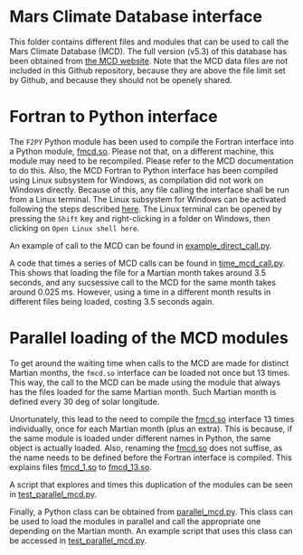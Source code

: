 # Mars Climate Database interface

This folder contains different files and modules that can be used to call the Mars Climate Database (MCD).
The full version (v5.3) of this database has been obtained from [the MCD website](http://www-mars.lmd.jussieu.fr/mars/access.html).
Note that the MCD data files are not included in this Github repository, because they are above the file limit set by Github, and because they should not be openely shared.

# Fortran to Python interface
The `F2PY` Python module has been used to compile the Fortran interface into a Python module, [fmcd.so](fmcd.so).
Please not that, on a different machine, this module may need to be recompiled. Please refer to the MCD documentation to do this.
Also, the MCD Fortran to Python interface has been compiled using Linux subsystem for Windows, as compilation did not work on Windows directly.
Because of this, any file calling the interface shall be run from a Linux terminal.
The Linux subsystem for Windows can be activated following the steps described [here](https://docs.microsoft.com/en-us/windows/wsl/install-win10).
The Linux terminal can be opened by pressing the `Shift` key and right-clicking in a folder on Windows, then clicking on `Open Linux shell here`.

An example of call to the MCD can be found in [example_direct_call.py](example_direct_call.py).

A code that times a series of MCD calls can be found in [time_mcd_call.py](time_mcd_call.py).
This shows that loading the file for a Martian month takes around 3.5 seconds, and any sucsessive call to the MCD for the same month takes around 0.025 ms.
However, using a time in a different month results in different files being loaded, costing 3.5 seconds again.

# Parallel loading of the MCD modules
To get around the waiting time when calls to the MCD are made for distinct Martian months, the `fmcd.so` interface can be loaded not once but 13 times.
This way, the call to the MCD can be made using the module that always has the files loaded for the same Martian month.
Such Martian month is defined every 30 deg of solar longitude.

Unortunately, this lead to the need to compile the [fmcd.so](fmcd.so) interface 13 times individually, once for each Martian month (plus an extra).
This is because, if the same module is loaded under different names in Python, the same object is actually loaded.
Also, renaming the [fmcd.so](fmcd.so) does not suffise, as the name needs to be defined before the Fortran interface is compiled.
This explains files [fmcd_1.so](fmcd_1.so) to [fmcd_13.so](fmcd_13.so).

A script that explores and times this duplication of the modules can be seen in [test_parallel_mcd.py](test_parallel_mcd.py).

Finally, a Python class can be obtained from [parallel_mcd.py](parallel_mcd.py).
This class can be used to load the modules in parallel and call the appropriate one depending on the Martian month.
An example script that uses this class can be accessed in [test_parallel_mcd.py](test_parallel_mcd.py).